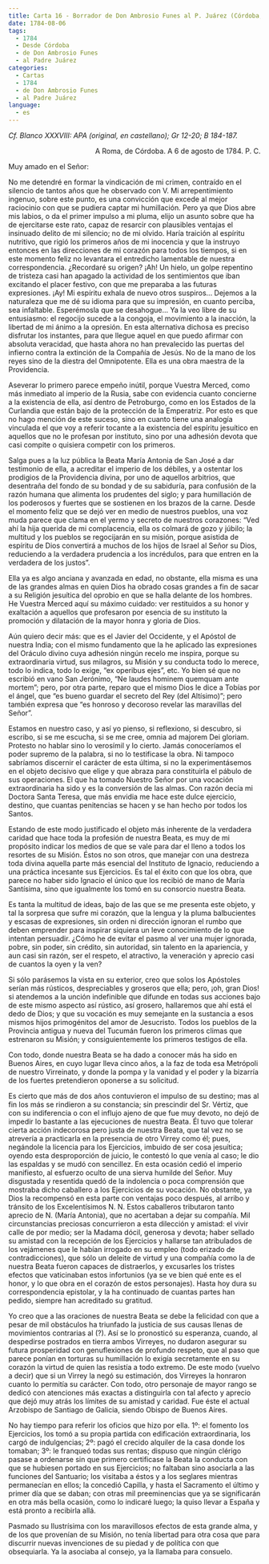 ```yaml
---
title: Carta 16 - Borrador de Don Ambrosio Funes al P. Juárez (Córdoba, 6 de agosto de 1784).
date: 1784-08-06
tags:
  - 1784
  - Desde Córdoba
  - de Don Ambrosio Funes
  - al Padre Juárez
categories:
  - Cartas
  - 1784
  - de Don Ambrosio Funes
  - al Padre Juárez
language:
  - es
---
```


_Cf. Blanco XXXVIII: APA (original, en castellano); Gr 12-20; B 184-187._

<div align="right">
A Roma, de Córdoba. A 6 de agosto de 1784. P. C.
</div>

Muy amado en el Señor:

No me detendré en formar la vindicación de mi crimen, contraído en el silencio de tantos años que he observado con V. Mi arrepentimiento ingenuo, sobre este punto, es una convicción que excede al mejor raciocinio con que se pudiera captar mi humillación. Pero ya que Dios abre mis labios, o da el primer impulso a mi pluma, elijo un asunto sobre que ha de ejercitarse este rato, capaz de resarcir con plausibles ventajas el insinuado delito de mi silencio; no de mi olvido. Haría traición al espíritu nutritivo, que rigió los primeros años de mi inocencia y que la instruyo entonces en las direcciones de mi corazón para todos los tiempos, si en este momento feliz no levantara el entredicho lamentable de nuestra correspondencia. ¿Recordaré su origen? ¡Ah! Un hielo, un golpe repentino de tristeza casi han apagado la actividad de los sentimientos que iban excitando el placer festivo, con que me preparaba a las futuras expresiones. ¡Ay! Mi espíritu exhala de nuevo otros suspiros... Dejemos a la naturaleza que me dé su idioma para que su impresión, en cuanto perciba, sea infaltable. Esperémosla que se desahogue... Ya la veo libre de su entusiasmo: el regocijo sucede a la congoja, el movimiento a la inacción, la libertad de mi ánimo a la opresión. En esta alternativa dichosa es preciso disfrutar los instantes, para que llegue aquel en que puedo afirmar con absoluta veracidad, que hasta ahora no han prevalecido las puertas del infierno contra la extinción de la Compañía de Jesús. No de la mano de los reyes sino de la diestra del Omnipotente. Ella es una obra maestra de la Providencia.

Aseverar lo primero parece empeño inútil, porque Vuestra Merced, como más inmediato al imperio de la Rusia, sabe con evidencia cuanto concierne a la existencia de ella, así dentro de Petroburgo, como en los Estados de la Curlandia que están bajo de la protección de la Emperatriz. Por esto es que no hago mención de este suceso, sino en cuanto tiene una analogía vinculada el que voy a referir tocante a la existencia del espíritu jesuítico en aquellos que no le profesan por instituto, sino por una adhesión devota que casi compite o quisiera competir con los primeros.

Salga pues a la luz pública la Beata María Antonia de San José a dar testimonio de ella, a acreditar el imperio de los débiles, y a ostentar los prodigios de la Providencia divina, por uno de aquellos arbitrios, que desentraña del fondo de su bondad y de su  sabiduría, para confusión de la razón humana que alimenta los prudentes del siglo; y para humillación de los poderosos y fuertes que se sostienen en los brazos de la carne. Desde el momento feliz que se dejó ver en medio de nuestros pueblos, una voz muda parece que clama en el yermo y secreto de nuestros corazones: “Ved ahí la hija querida de mi complacencia, ella os colmará de gozo y júbilo; la multitud y los pueblos se regocijarán en su misión, porque asistida de espíritu de Dios convertirá a muchos de los hijos de Israel al Señor su Dios, reduciendo a la verdadera prudencia a los incrédulos, para que entren en la verdadera de los justos”.

Ella ya es algo anciana y avanzada en edad, no obstante, ella misma es una de las grandes almas en quien Dios ha obrado cosas grandes a fin de sacar a su Religión jesuítica del oprobio en que se halla delante de los hombres. He Vuestra Merced aquí su máximo cuidado: ver restituidos a su honor y exaltación a aquellos que profesaron por esencia de su instituto la promoción y dilatación de la mayor honra y gloria de Dios.

Aún quiero decir más: que es el Javier del Occidente, y el Apóstol de nuestra India; con el mismo fundamento que la he aplicado las expresiones del Oráculo divino cuya adhesión ningún recelo me inspira, porque su extraordinaria virtud, sus milagros, su Misión y su conducta todo lo merece, todo lo indica, todo lo exige, “ex operibus ejes”, etc. Yo bien sé que no escribió en vano San Jerónimo, “Ne laudes hominem quemquam ante mortem”; pero, por otra parte, reparo que el mismo Dios le dice a Tobías por el ángel, que “es bueno guardar el secreto del Rey (del Altísimo)”; pero también expresa que “es honroso y decoroso revelar las maravillas del Señor”.

Estamos en nuestro caso, y así yo pienso, si reflexiono, si descubro, si escribo, si se me escucha, si se me cree, omnia ad majorem Dei gloriam. Protesto no hablar sino lo verosímil y lo cierto. Jamás conoceríamos el poder supremo de la palabra, si no lo testificase la obra. Ni tampoco sabríamos discernir el carácter de esta última, si no la experimentásemos en el objeto decisivo que elige y que abraza para constituirla el pábulo de sus operaciones. El que ha tomado Nuestro Señor por una vocación extraordinaria ha sido y es la conversión de las almas. Con razón decía mi Doctora Santa Teresa, que más envidia me hace este dulce ejercicio, destino, que cuantas penitencias se hacen y se han hecho por todos los Santos.

Estando de este modo justificado el objeto más inherente de la verdadera caridad que hace toda la profesión de nuestra Beata, es muy de mi propósito indicar los medios de que se vale para dar el lleno a todos los resortes de su Misión. Éstos no son otros, que manejar con una destreza toda divina aquella parte más esencial del Instituto de Ignacio, reduciendo a una práctica incesante sus Ejercicios. Es tal el éxito con que los obra, que parece no haber sido Ignacio el único que los recibió de mano de María Santísima, sino que igualmente los tomó en su consorcio nuestra Beata.

Es tanta la multitud de ideas, bajo de las que se me presenta este objeto, y tal la sorpresa que sufre mi corazón, que la lengua y la pluma balbucientes y escasas de expresiones, sin orden ni dirección ignoran el rumbo que deben emprender para inspirar siquiera un leve conocimiento de lo que intentan persuadir. ¿Cómo he de evitar el pasmo al ver una mujer ignorada, pobre, sin poder, sin crédito, sin autoridad, sin talento en la apariencia, y aun casi sin razón, ser el respeto, el atractivo, la veneración y aprecio casi de cuantos la oyen y la ven?

Si sólo parásemos la vista en su exterior, creo que solos los Apóstoles serían más rústicos, despreciables y groseros que ella; pero, ¡oh, gran Dios! si atendemos a la unción indefinible que difunde en todas sus acciones bajo de este mismo aspecto así rústico, así grosero, hallaremos que ahí está el dedo de Dios; y que su vocación es muy semejante en la sustancia a esos mismos hijos primogénitos del amor de Jesucristo. Todos los pueblos de la Provincia antigua y nueva del Tucumán fueron los primeros climas que estrenaron su Misión; y consiguientemente los primeros testigos de ella.

Con todo, donde nuestra Beata se ha dado a conocer más ha sido en Buenos Aires, en cuyo lugar lleva cinco años, a la faz de toda esa Metrópoli de nuestro Virreinato, y donde la pompa y la vanidad y el poder y la bizarría de los fuertes pretendieron oponerse a su solicitud.

Es cierto que más de dos años contuvieron el impulso de su destino; mas al fin los más se rindieron a su constancia; sin prescindir del Sr. Vértiz, que con su indiferencia o con el influjo ajeno de que fue muy devoto, no dejó de impedir lo bastante a las ejecuciones de nuestra Beata. Él tuvo que tolerar cierta acción indecorosa pero justa de nuestra Beata, que tal vez no se atrevería a practicarla en la presencia de otro Virrey como él; pues, negándole la licencia para los Ejercicios, imbuido de ser cosa jesuítica; oyendo esta desproporción de juicio, le contestó lo que venía al caso; le dio las espaldas y se mudó con sencillez. En esta ocasión cedió el imperio manifiesto, al esfuerzo oculto de una sierva humilde del Señor. Muy disgustada y resentida quedó de la indolencia o poca comprensión que mostraba dicho caballero a los Ejercicios de su vocación. No obstante, ya Dios la recompensó en esta parte con ventajas poco después, al arribo y tránsito de los Excelentísimos N. N. Estos caballeros tributaron tanto aprecio de N. (María Antonia), que no acertaban a dejar su compañía. Mil circunstancias preciosas concurrieron a esta dilección y amistad: el vivir calle de por medio; ser la Madama dócil, generosa y devota; haber sellado su amistad con la recepción de los Ejercicios y hallarse tan atribulados de los vejámenes que le habían irrogado en su empleo (todo erizado de contradicciones), que sólo un deleite de virtud y una compañía como la de nuestra Beata fueron capaces de distraerlos, y excusarles los tristes efectos que vaticinaban estos infortunios (ya se ve bien qué ente es el honor, y lo que obra en el corazón de estos personajes). Hasta hoy dura su correspondencia epistolar, y la ha continuado de cuantas partes han pedido, siempre han acreditado su gratitud.

Yo creo que a las oraciones de nuestra Beata se debe la felicidad con que a pesar de mil obstáculos ha triunfado la justicia de sus causas llenas de movimientos contrarias al (?). Así se lo pronosticó su esperanza, cuando, al despedirse postrados en tierra ambos Virreyes, no dudaron asegurar su futura prosperidad con genuflexiones de profundo respeto, que al paso que parece ponían en torturas su humillación lo exigía secretamente en su corazón la virtud de quien las resistía a todo extremo. De este modo (vuelvo a decir) que si un Virrey la negó su estimación, dos Virreyes la honraron cuanto lo permitía su carácter. Con todo, otro personaje de mayor rango se dedicó con atenciones más exactas a distinguirla con tal afecto y aprecio que dejó muy atrás los límites de su amistad y caridad. Fue éste el actual Arzobispo de Santiago de Galicia, siendo Obispo de Buenos Aires.

No hay tiempo para referir los oficios que hizo por ella. 1º: el fomento los Ejercicios, los tomó a su propia partida con edificación extraordinaria, los cargó de indulgencias; 2º: pagó el crecido alquiler de la casa donde los tomaban; 3º: le franqueó todas sus rentas; dispuso que ningún clérigo pasase a ordenarse sin que primero certificase la Beata la conducta con que se hubiesen portado en sus Ejercicios; no faltaban sino asociarla a las funciones del Santuario; los visitaba a éstos y a los seglares mientras permanecían en ellos; la concedió Capilla, y hasta el Sacramento el último y primer día que se daban; con otras mil preeminencias que ya se significarán en otra más bella ocasión, como lo indicaré luego; la quiso llevar a España y está pronto a recibirla allá.

Pasmado su Ilustrísima con los maravillosos efectos de esta grande alma, y de los que provenían de su Misión, no tenía libertad para otra cosa que para discurrir nuevas invenciones de su piedad y de política con que obsequiarla. Ya la asociaba al consejo, ya la llamaba para consuelo.
